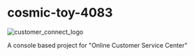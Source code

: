 # cosmic-toy-4083

![customer_connect_logo](https://github.com/nmohammednawaz/cosmic-toy-4083/assets/99792738/3f7741c4-cd2a-4ed4-913a-e570404691dd)

A console based project for "Online Customer Service Center"
